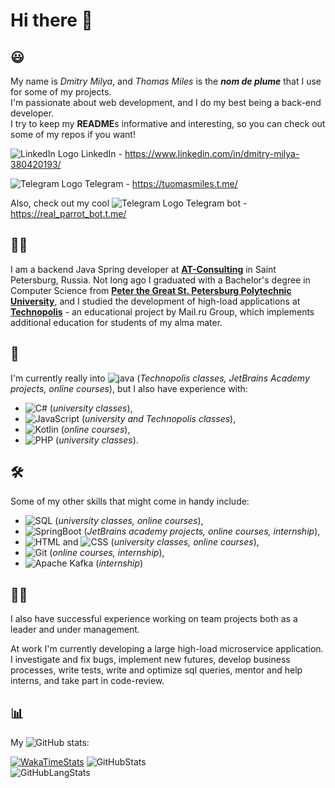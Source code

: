 # Hi there 👋

## 😃
My name is *Dmitry Milya*, and *Thomas Miles* is the ***nom de plume*** that I use for some of my projects.  
I'm passionate about web development, and I do my best being a back-end developer.  
I try to keep my **README**s informative and interesting, so you can check out some of my repos if you want!

![LinkedIn Logo](https://icons.iconarchive.com/icons/limav/flat-gradient-social/16/Linkedin-icon.png) LinkedIn - https://www.linkedin.com/in/dmitry-milya-380420193/

![Telegram Logo](https://icons.iconarchive.com/icons/froyoshark/enkel/16/Telegram-icon.png) Telegram - https://tuomasmiles.t.me/

Also, check out my cool ![Telegram Logo](https://icons.iconarchive.com/icons/froyoshark/enkel/16/Telegram-icon.png) Telegram bot - https://real_parrot_bot.t.me/

## 👨‍💻
I am a backend Java Spring developer at [**AT-Consulting**](https://www.at-consulting.ru/) in Saint Petersburg, Russia. Not long ago I graduated with a Bachelor's degree in Computer Science from [**Peter the Great St. Petersburg Polytechnic University**](https://english.spbstu.ru/), and I studied the development of high-load applications at [**Technopolis**](https://polis.mail.ru/) - an educational project by Mail.ru Group, which implements additional education for students of my alma mater.  



## 🔭
I'm currently really into ![java](https://img.shields.io/badge/-Java-white?logo=java&logoColor=007396) (*Technopolis classes, JetBrains Academy projects, online courses*), but I also have experience with:  
 * ![C#](https://img.shields.io/badge/-C%20Sharp-white?logo=c%20sharp&logoColor=239120) (*university classes*),
 * ![JavaScript](https://img.shields.io/badge/-JavaScript-white?logo=javascript&logoColor=F7DF1E) (*university and Technopolis classes*),
 * ![Kotlin](https://img.shields.io/badge/-Kotlin-white?logo=kotlin&logoColor=0095D5) (*online courses*),
 * ![PHP](https://img.shields.io/badge/-PHP-white?logo=php&logoColor=777BB4) (*university classes*).  

## 🛠️
Some of my other skills that might come in handy include:  
 * ![SQL](https://img.shields.io/badge/-SQL-white?logo=postgresql&logoColor=336791) (*university classes, online courses*),
 * ![SpringBoot](https://img.shields.io/badge/-Spring%20Boot-white?logo=spring&logoColor=6DB33F) (*JetBrains academy projects, online courses, internship*),
 * ![HTML](https://img.shields.io/badge/-HTML-white?logo=html5&logoColor=E34F26) and ![CSS](https://img.shields.io/badge/-CSS-white?logo=css3&logoColor=1572B6) (*university classes, online courses*),
 * ![Git](https://img.shields.io/badge/-Git-white?logo=git&logoColor=F05032) (*online courses, internship*),
 * ![Apache Kafka](https://img.shields.io/badge/-Kafka-white?logo=apache&logoColor=F00000) (*internship*)

## 👷‍♂️
I also have successful experience working on team projects both as a leader and under management.

At work I'm currently developing a large high-load microservice application. I investigate and fix bugs, implement new futures, develop business processes, write tests, write and optimize sql queries, mentor and help interns, and take part in code-review.

## 📊
My ![GitHub](https://img.shields.io/badge/-GitHub-white?logo=github&logoColor=181717) stats:  

[![WakaTimeStats](https://github-readme-stats.vercel.app/api/wakatime?username=realThomasMiles&layout=compact&custom_title=Activity)](https://wakatime.com/@realThomasMiles)
![GitHubStats](https://github-readme-stats.vercel.app/api?username=realthomasmiles&hide_title=true&hide_border=false&hide_rank=false&show_icons=true&include_all_commits=true&count_private=true&disable_animations=true)  
![GitHubLangStats](https://github-readme-stats.vercel.app/api/top-langs/?username=realthomasmiles&layout=compact&langs_count=10)
